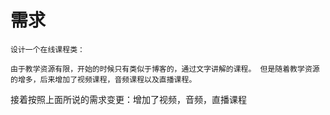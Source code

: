#  需求

```
设计一个在线课程类：

由于教学资源有限，开始的时候只有类似于博客的，通过文字讲解的课程。 但是随着教学资源的增多，后来增加了视频课程，音频课程以及直播课程。

```

接着按照上面所说的需求变更：增加了视频，音频，直播课程

